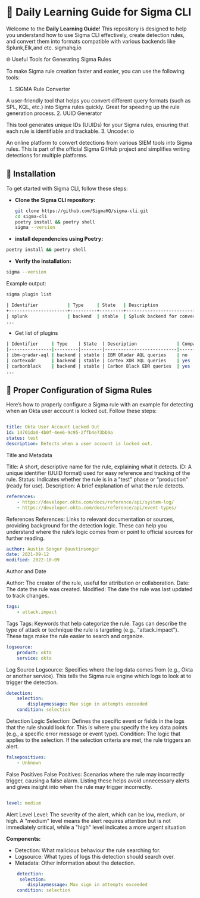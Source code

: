 # 🧠 Daily Learning Guide for Sigma CLI

Welcome to the **Daily Learning Guide**! This repository is designed to help you understand how to use Sigma CLI effectively, create detection rules, and convert them into formats compatible with various backends like Splunk,Elk,and etc. sigmahq.io


🌐 Useful Tools for Generating Sigma Rules

To make Sigma rule creation faster and easier, you can use the following tools:
1. SIGMA Rule Converter

A user-friendly tool that helps you convert different query formats (such as SPL, KQL, etc.) into Sigma rules quickly. Great for speeding up the rule generation process.
2. UUID Generator

This tool generates unique IDs (UUIDs) for your Sigma rules, ensuring that each rule is identifiable and trackable.
3. Uncoder.io

An online platform to convert detections from various SIEM tools into Sigma rules. This is part of the official Sigma GitHub project and simplifies writing detections for multiple platforms.

## 🚀 Installation

To get started with Sigma CLI, follow these steps:

- **Clone the Sigma CLI repository:**
   ```bash
   git clone https://github.com/SigmaHQ/sigma-cli.git
   cd sigma-cli
   poetry install && poetry shell
   sigma --version
    ```
   
- **install dependencies using Poetry:**

```bash
poetry install && poetry shell
```
- **Verify the installation:**
 ```bash
sigma --version
  ```
Example output:
```bash
sigma plugin list

| Identifier           | Type     | State   | Description                                                  | Compatible? |
+----------------------+----------+---------+--------------------------------------------------------------+-------------+
| splunk               | backend  | stable  | Splunk backend for conversion into SPL ...                   | yes         |
...

```

- Get list of plugins
``` bash
| Identifier     | Type    | State  | Description               | Compatible? |
|----------------|---------|--------|---------------------------|-------------|
| ibm-qradar-aql | backend | stable | IBM QRadar AQL queries    | no          |
| cortexxdr      | backend | stable | Cortex XDR XQL queries    | yes         |
| carbonblack    | backend | stable | Carbon Black EDR queries  | yes         |
...
```
## 🔧 Proper Configuration of Sigma Rules

Here’s how to properly configure a Sigma rule with an example for detecting when an Okta user account is locked out. Follow these steps:



```yaml

title: Okta User Account Locked Out
id: 14701da0-4b0f-4ee6-9c95-2ffb4e73bb9a
status: test
description: Detects when a user account is locked out.
```
Title and Metadata

   Title: A short, descriptive name for the rule, explaining what it detects.
    ID: A unique identifier (UUID format) used for easy reference and tracking of the rule.
    Status: Indicates whether the rule is in a "test" phase or "production" (ready for use).
    Description: A brief explanation of what the rule detects.

```yaml
references:
    - https://developer.okta.com/docs/reference/api/system-log/
    - https://developer.okta.com/docs/reference/api/event-types/
```
References
 References: Links to relevant documentation or sources, providing background for the detection logic. These can help you understand where the rule’s logic comes from or point to official sources for further reading.

```yaml
author: Austin Songer @austinsonger
date: 2021-09-12
modified: 2022-10-09
```
Author and Date

   Author: The creator of the rule, useful for attribution or collaboration.
    Date: The date the rule was created.
    Modified: The date the rule was last updated to track changes.

```yaml
tags:
    - attack.impact
```

Tags
 Tags: Keywords that help categorize the rule. Tags can describe the type of attack or technique the rule is targeting (e.g., "attack.impact"). These tags make the rule easier to search and organize.

```yaml
logsource:
    product: okta
    service: okta
```

Log Source
  Logsource: Specifies where the log data comes from (e.g., Okta or another service). This tells the Sigma rule engine which logs to look at to trigger the detection.

``` yaml
detection:
    selection:
        displaymessage: Max sign in attempts exceeded
    condition: selection
```

Detection Logic
 Selection: Defines the specific event or fields in the logs that the rule should look for. This is where you specify the key data points (e.g., a specific error message or event type).
 Condition: The logic that applies to the selection. If the selection criteria are met, the rule triggers an alert.

``` yaml
falsepositives:
    - Unknown
```
False Positives
 False Positives: Scenarios where the rule may incorrectly trigger, causing a false alarm. Listing these helps avoid unnecessary alerts and gives insight into when the  rule may trigger incorrectly.

``` yaml

level: medium
```

Alert Level
 Level: The severity of the alert, which can be low, medium, or high. A "medium" level means the alert requires attention but is not immediately critical, while a "high" level indicates a more urgent situation
    
**Components:**
   - Detection: What malicious behaviour the rule searching for.
   - Logsource: What types of logs this detection should search over.
   - Metadata:  Other information about the detection.

``` yaml 
    detection: 
     selection:
        displaymessage: Max sign in attempts exceeded
    condition: selection
```

